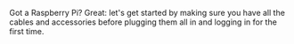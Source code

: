 Got a Raspberry Pi? Great: let's get started by making sure you have all the cables and accessories before plugging them all in and logging in for the first time.
